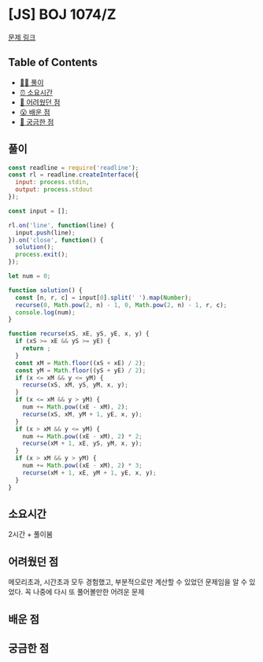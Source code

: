 # [JS] BOJ 1074/Z

[문제 링크](https://www.acmicpc.net/problem/1074)

<!-- 제목으로 다음과 같은 내용으로 작성해주세요 ! -->
<!-- 📕 백준 : BOJ 문제번호/문제제목 e.g. BOJ 2577/숫자의 개수 -->
<!-- 📗 프로그래머스 : PRO 문제번호/문제제목 e.g. PRO 120812/최빈값 구하기 -->
<!-- 백준허브를 사용하시면 프로그래머스의 문제번호도 확인하실 수 있습니다 -->

## Table of Contents

- [✍🏻 풀이](#풀이)
- [⏰ 소요시간](#소요시간)
- [🫠 어려웠던 점](#어려웠던-점)
- [😮 배운 점](#배운-점)
- [🤔 궁금한 점](#궁금한-점)

## 풀이

<!-- ```옆에 사용하는 언어를 기입하세요 e.g. javascript, python -->

```javascript
const readline = require('readline');
const rl = readline.createInterface({
  input: process.stdin,
  output: process.stdout
});

const input = [];

rl.on('line', function(line) {
  input.push(line);
}).on('close', function() {
  solution();
  process.exit();
});

let num = 0;

function solution() {
  const [n, r, c] = input[0].split(' ').map(Number);
  recurse(0, Math.pow(2, n) - 1, 0, Math.pow(2, n) - 1, r, c);
  console.log(num);
}

function recurse(xS, xE, yS, yE, x, y) {
  if (xS >= xE && yS >= yE) {
    return ;
  }
  const xM = Math.floor((xS + xE) / 2);
  const yM = Math.floor((yS + yE) / 2);
  if (x <= xM && y <= yM) {
    recurse(xS, xM, yS, yM, x, y);
  }
  if (x <= xM && y > yM) {
    num += Math.pow((xE - xM), 2);
    recurse(xS, xM, yM + 1, yE, x, y);
  }
  if (x > xM && y <= yM) {
    num += Math.pow((xE - xM), 2) * 2;
    recurse(xM + 1, xE, yS, yM, x, y);
  }
  if (x > xM && y > yM) {
    num += Math.pow((xE - xM), 2) * 3;
    recurse(xM + 1, xE, yM + 1, yE, x, y);
  }
}
```

## 소요시간
2시간 + 풀이봄
## 어려웠던 점
메모리초과, 시간초과 모두 경험했고, 부분적으로만 계산할 수 있었던 문제임을 알 수 있었다. 꼭 나중에 다시 또 풀어볼만한 어려운 문제
## 배운 점

## 궁금한 점
